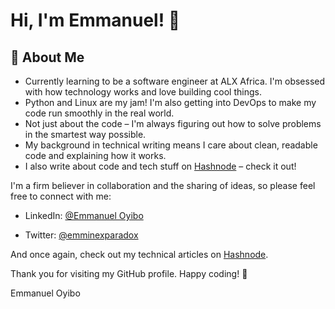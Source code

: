 
# Hi, I'm Emmanuel! 👋


## 🚀 About Me
- Currently learning to be a software engineer at ALX Africa. I'm obsessed with how technology works and love building cool things.
- Python and Linux are my jam! I'm also getting into DevOps to make my code run smoothly in the real world.
- Not just about the code – I'm always figuring out how to solve problems in the smartest way possible.
- My background in technical writing means I care about clean, readable code and explaining how it works.
- I also write about code and tech stuff on [Hashnode](https://emminex.hashnode.dev/) – check it out!

I'm a firm believer in collaboration and the sharing of ideas, so please feel free to connect with me:

- LinkedIn: [@Emmanuel Oyibo](https://www.linkedin.com/in/emmanueloyibo2394/)

- Twitter: [@emminexparadox](https://twitter.com/emminexparadox)

And once again, check out my technical articles on [Hashnode](https://emminex.hashnode.dev/).

Thank you for visiting my GitHub profile. Happy coding! 🚀

Emmanuel Oyibo





